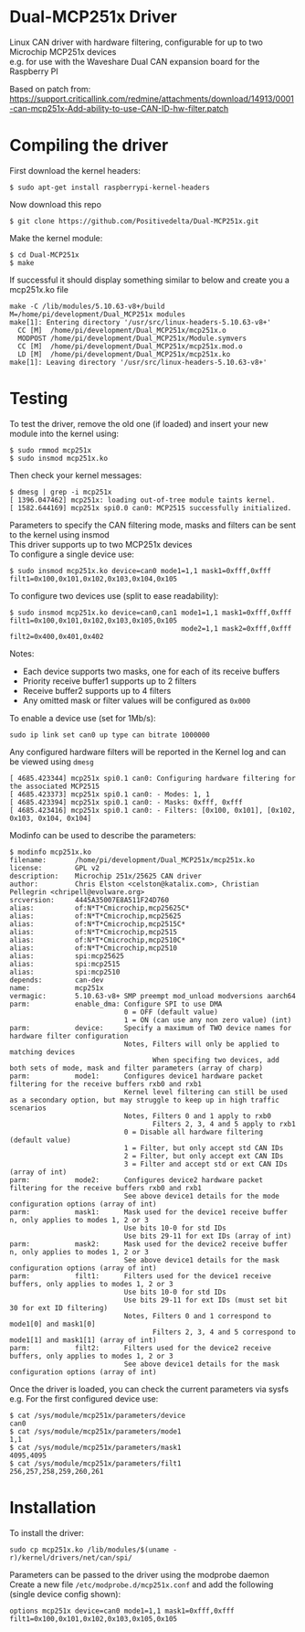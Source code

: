 # Dual-MCP251x Driver
Linux CAN driver with hardware filtering, configurable for up to two Microchip MCP251x devices  
e.g. for use with the Waveshare Dual CAN expansion board for the Raspberry PI

Based on patch from:
https://support.criticallink.com/redmine/attachments/download/14913/0001-can-mcp251x-Add-ability-to-use-CAN-ID-hw-filter.patch

# Compiling the driver
First download the kernel headers:
```
$ sudo apt-get install raspberrypi-kernel-headers
```
Now download this repo
```
$ git clone https://github.com/Positivedelta/Dual-MCP251x.git
```
Make the kernel module:
```
$ cd Dual-MCP251x
$ make
```
If successful it should display something similar to below and create you a mcp251x.ko file
```
make -C /lib/modules/5.10.63-v8+/build M=/home/pi/development/Dual_MCP251x modules
make[1]: Entering directory '/usr/src/linux-headers-5.10.63-v8+'
  CC [M]  /home/pi/development/Dual_MCP251x/mcp251x.o
  MODPOST /home/pi/development/Dual_MCP251x/Module.symvers
  CC [M]  /home/pi/development/Dual_MCP251x/mcp251x.mod.o
  LD [M]  /home/pi/development/Dual_MCP251x/mcp251x.ko
make[1]: Leaving directory '/usr/src/linux-headers-5.10.63-v8+'
```

# Testing
To test the driver, remove the old one (if loaded) and insert your new module into the kernel using:
```
$ sudo rmmod mcp251x
$ sudo insmod mcp251x.ko
```
Then check your kernel messages:
```
$ dmesg | grep -i mcp251x
[ 1396.047462] mcp251x: loading out-of-tree module taints kernel.
[ 1582.644169] mcp251x spi0.0 can0: MCP2515 successfully initialized.
```
Parameters to specify the CAN filtering mode, masks and filters can be sent to the kernel using insmod  
This driver supports up to two MCP251x devices  
To configure a single device use:
```
$ sudo insmod mcp251x.ko device=can0 mode1=1,1 mask1=0xfff,0xfff filt1=0x100,0x101,0x102,0x103,0x104,0x105
```
To configure two devices use (split to ease readability):
```
$ sudo insmod mcp251x.ko device=can0,can1 mode1=1,1 mask1=0xfff,0xfff filt1=0x100,0x101,0x102,0x103,0x105,0x105
                                          mode2=1,1 mask2=0xfff,0xfff filt2=0x400,0x401,0x402
```
Notes:
* Each device supports two masks, one for each of its receive buffers
* Priority receive buffer1 supports up to 2 filters
* Receive buffer2 supports up to 4 filters
* Any omitted mask or filter values will be configured as `0x000`

To enable a device use (set for 1Mb/s):
```
sudo ip link set can0 up type can bitrate 1000000
```
Any configured hardware filters will be reported in the Kernel log and can be viewed using `dmesg`
```
[ 4685.423344] mcp251x spi0.1 can0: Configuring hardware filtering for the associated MCP2515
[ 4685.423373] mcp251x spi0.1 can0: - Modes: 1, 1
[ 4685.423394] mcp251x spi0.1 can0: - Masks: 0xfff, 0xfff
[ 4685.423416] mcp251x spi0.1 can0: - Filters: [0x100, 0x101], [0x102, 0x103, 0x104, 0x104]
```

Modinfo can be used to describe the parameters:
```
$ modinfo mcp251x.ko
filename:       /home/pi/development/Dual_MCP251x/mcp251x.ko
license:        GPL v2
description:    Microchip 251x/25625 CAN driver
author:         Chris Elston <celston@katalix.com>, Christian Pellegrin <chripell@evolware.org>
srcversion:     4445A35007E8A511F24D760
alias:          of:N*T*Cmicrochip,mcp25625C*
alias:          of:N*T*Cmicrochip,mcp25625
alias:          of:N*T*Cmicrochip,mcp2515C*
alias:          of:N*T*Cmicrochip,mcp2515
alias:          of:N*T*Cmicrochip,mcp2510C*
alias:          of:N*T*Cmicrochip,mcp2510
alias:          spi:mcp25625
alias:          spi:mcp2515
alias:          spi:mcp2510
depends:        can-dev
name:           mcp251x
vermagic:       5.10.63-v8+ SMP preempt mod_unload modversions aarch64
parm:           enable_dma: Configure SPI to use DMA
                            0 = OFF (default value)
                            1 = ON (can use any non zero value) (int)
parm:           device:     Specify a maximum of TWO device names for hardware filter configuration
                            Notes, Filters will only be applied to matching devices
                                   When specifing two devices, add both sets of mode, mask and filter parameters (array of charp)
parm:           mode1:      Configures device1 hardware packet filtering for the receive buffers rxb0 and rxb1
                            Kernel level filtering can still be used as a secondary option, but may struggle to keep up in high traffic scenarios
                            Notes, Filters 0 and 1 apply to rxb0
                                   Filters 2, 3, 4 and 5 apply to rxb1
                            0 = Disable all hardware filtering (default value)
                            1 = Filter, but only accept std CAN IDs
                            2 = Filter, but only accept ext CAN IDs
                            3 = Filter and accept std or ext CAN IDs (array of int)
parm:           mode2:      Configures device2 hardware packet filtering for the receive buffers rxb0 and rxb1
                            See above device1 details for the mode configuration options (array of int)
parm:           mask1:      Mask used for the device1 receive buffer n, only applies to modes 1, 2 or 3
                            Use bits 10-0 for std IDs
                            Use bits 29-11 for ext IDs (array of int)
parm:           mask2:      Mask used for the device2 receive buffer n, only applies to modes 1, 2 or 3
                            See above device1 details for the mask configuration options (array of int)
parm:           filt1:      Filters used for the device1 receive buffers, only applies to modes 1, 2 or 3
                            Use bits 10-0 for std IDs
                            Use bits 29-11 for ext IDs (must set bit 30 for ext ID filtering)
                            Notes, Filters 0 and 1 correspond to mode1[0] and mask1[0]
                                   Filters 2, 3, 4 and 5 correspond to mode1[1] and mask1[1] (array of int)
parm:           filt2:      Filters used for the device2 receive buffers, only applies to modes 1, 2 or 3
                            See above device1 details for the mask configuration options (array of int)
```
Once the driver is loaded, you can check the current parameters via sysfs  
e.g. For the first configured device use:
```
$ cat /sys/module/mcp251x/parameters/device
can0
$ cat /sys/module/mcp251x/parameters/mode1
1,1
$ cat /sys/module/mcp251x/parameters/mask1
4095,4095
$ cat /sys/module/mcp251x/parameters/filt1
256,257,258,259,260,261

```
# Installation
To install the driver:
```
sudo cp mcp251x.ko /lib/modules/$(uname -r)/kernel/drivers/net/can/spi/
```
Parameters can be passed to the driver using the modprobe daemon  
Create a new file `/etc/modprobe.d/mcp251x.conf` and add the following (single device config shown):
```
options mcp251x device=can0 mode1=1,1 mask1=0xfff,0xfff filt1=0x100,0x101,0x102,0x103,0x105,0x105
```
